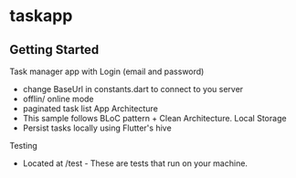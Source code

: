 # taskapp

  
## Getting Started
Task manager app with Login (email and password)
- change   BaseUrl in constants.dart to connect to you server
- offlin/ online mode
- paginated task list
App Architecture
- This sample follows BLoC pattern + Clean Architecture.
Local Storage
- Persist tasks locally using Flutter's hive

Testing
- Located at /test - These are tests that run on your machine. 


